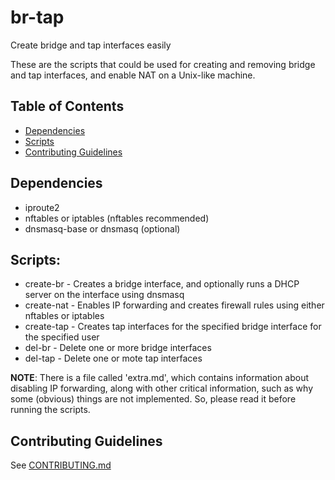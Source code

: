 # br-tap

Create bridge and tap interfaces easily

These are the scripts that could be used for creating and removing bridge and
tap interfaces, and enable NAT on a Unix-like machine.

## Table of Contents

- [Dependencies](#dependancies)
- [Scripts](#scripts)
- [Contributing Guidelines](#contributing-guidelines)

## Dependencies

- iproute2
- nftables or iptables (nftables recommended)
- dnsmasq-base or dnsmasq (optional)

## Scripts:

- create-br - Creates a bridge interface, and optionally runs a DHCP server on
  the interface using dnsmasq
- create-nat - Enables IP forwarding and creates firewall rules using either
  nftables or iptables
- create-tap - Creates tap interfaces for the specified bridge interface for
  the specified user
- del-br - Delete one or more bridge interfaces
- del-tap - Delete one or mote tap interfaces

**NOTE**: There is a file called 'extra.md', which contains information about
disabling IP forwarding, along with other critical information, such as why
some (obvious) things are not implemented. So, please read it before running
the scripts.

## Contributing Guidelines

See [CONTRIBUTING.md](CONTRIBUTING.md)
